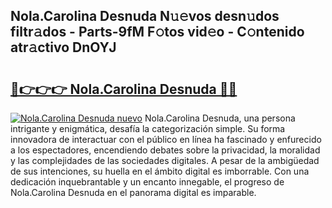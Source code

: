 ## Nola.Carolina Desnuda N𝚞𝚎vos desn𝚞dos filtr𝚊dos - Parts-9fM F𝚘tos vid𝚎o - C𝚘ntenido atr𝚊ctivo DnOYJ

# <h2><a href="http://mbag5g.tromn.icu/?c=Nola.Carolina+Desnuda">🔗👉👉👉 Nola.Carolina Desnuda 🔗🔗</a></h2>

[![Nola.Carolina Desnuda nuevo](https://i.imgur.com/pEAQMta.gif)](http://mbag5g.tromn.icu/?c=Nola.Carolina+Desnuda)
Nola.Carolina Desnuda, una persona intrigante y enigmática, desafía la categorización simple. Su forma innovadora de interactuar con el público en línea ha fascinado y enfurecido a los espectadores, encendiendo debates sobre la privacidad, la moralidad y las complejidades de las sociedades digitales. A pesar de la ambigüedad de sus intenciones, su huella en el ámbito digital es imborrable. Con una dedicación inquebrantable y un encanto innegable, el progreso de Nola.Carolina Desnuda en el panorama digital es imparable.
